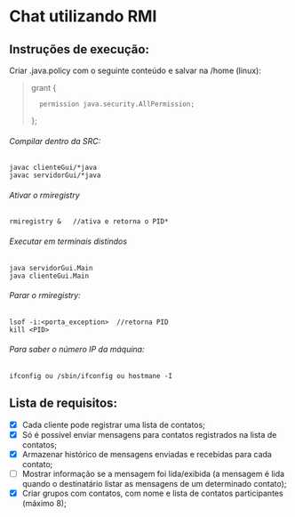 # Chat utilizando RMI

## Instruções de execução:

Criar .java.policy com o seguinte conteúdo e salvar na /home (linux):

> grant {
>
>		permission java.security.AllPermission;
>
> };

###### Compilar dentro da SRC: 
	javac clienteGui/*java
	javac servidorGui/*java
  

###### Ativar o rmiregistry
	rmiregistry &   //ativa e retorna o PID*
  
  
###### Executar em terminais distindos

	java servidorGui.Main 
	java clienteGui.Main

  
###### Parar o rmiregistry:

	lsof -i:<porta_exception>  //retorna PID
	kill <PID>

###### Para saber o número IP da máquina:

	ifconfig ou /sbin/ifconfig ou hostmane -I


## Lista de requisitos:
- [x] Cada cliente pode registrar uma lista de contatos;
- [x] Só é possível enviar mensagens para contatos registrados na lista de contatos;
- [x] Armazenar histórico de mensagens enviadas e recebidas para cada contato;
- [ ] Mostrar informação se a mensagem foi lida/exibida (a mensagem é lida quando o destinatário listar as mensagens de um determinado contato);
- [X] Criar grupos com contatos, com nome e lista de contatos participantes (máximo 8);
